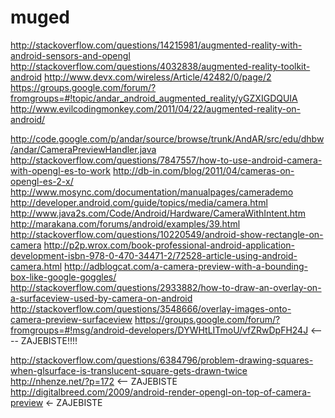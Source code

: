 muged
===== 

http://stackoverflow.com/questions/14215981/augmented-reality-with-android-sensors-and-opengl 
http://stackoverflow.com/questions/4032838/augmented-reality-toolkit-android 
http://www.devx.com/wireless/Article/42482/0/page/2 
https://groups.google.com/forum/?fromgroups=#!topic/andar_android_augmented_reality/yGZXIGDQUIA 
http://www.evilcodingmonkey.com/2011/04/22/augmented-reality-on-android/ 


http://code.google.com/p/andar/source/browse/trunk/AndAR/src/edu/dhbw/andar/CameraPreviewHandler.java 
http://stackoverflow.com/questions/7847557/how-to-use-android-camera-with-opengl-es-to-work 
http://db-in.com/blog/2011/04/cameras-on-opengl-es-2-x/ 
http://www.mosync.com/documentation/manualpages/camerademo 
http://developer.android.com/guide/topics/media/camera.html 
http://www.java2s.com/Code/Android/Hardware/CameraWithIntent.htm 
http://marakana.com/forums/android/examples/39.html 
http://stackoverflow.com/questions/10220549/android-show-rectangle-on-camera 
http://p2p.wrox.com/book-professional-android-application-development-isbn-978-0-470-34471-2/72528-article-using-android-camera.html 
http://adblogcat.com/a-camera-preview-with-a-bounding-box-like-google-goggles/ 
http://stackoverflow.com/questions/2933882/how-to-draw-an-overlay-on-a-surfaceview-used-by-camera-on-android 
http://stackoverflow.com/questions/3548666/overlay-images-onto-camera-preview-surfaceview 
https://groups.google.com/forum/?fromgroups=#!msg/android-developers/DYWHtLITmoU/vfZRwDpFH24J <---- ZAJEBISTE!!!! 

http://stackoverflow.com/questions/6384796/problem-drawing-squares-when-glsurface-is-translucent-square-gets-drawn-twice 
http://nhenze.net/?p=172 <-- ZAJEBISTE 
http://digitalbreed.com/2009/android-render-opengl-on-top-of-camera-preview <- ZAJEBISTE 
